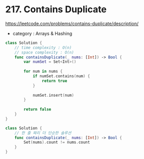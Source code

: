 # 217. Contains Duplicate

https://leetcode.com/problems/contains-duplicate/description/

* category : Arrays & Hashing

```swift
class Solution {
    // time complexity : O(n)
    // space complexity : O(n)
    func containsDuplicate(_ nums: [Int]) -> Bool {
        var numSet = Set<Int>()
        
        for num in nums {
            if numSet.contains(num) {
                return true
            }
            
            numSet.insert(num)
        }
        
        return false
    }
}

class Solution {
    // 한 줄 짜리 더 단순한 솔루션
    func containsDuplicate(_ nums: [Int]) -> Bool {
        Set(nums).count != nums.count
    }
}
```